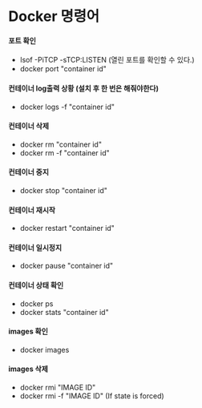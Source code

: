# Docker 명령어

#### 포트 확인
  - lsof -PiTCP -sTCP:LISTEN (열린 포트를 확인할 수 있다.)
  - docker port "container id"
#### 컨테이너 log출력 상황 (설치 후 한 번은 해줘야한다)
  - docker logs -f "container id"
#### 컨테이너 삭제
  - docker rm "container id"
  - docker rm -f "container id"
#### 컨테이너 중지
  - docker stop "container id"
#### 컨테이너 재시작
  - docker restart "container id"
#### 컨테이너 일시정지
  - docker pause "container id"
#### 컨테이너 상태 확인
  - docker ps
  - docker stats "container id"
#### images 확인
  - docker images
#### images 삭제
  - docker rmi "IMAGE ID"
  - docker rmi -f "IMAGE ID" (If state is forced)

